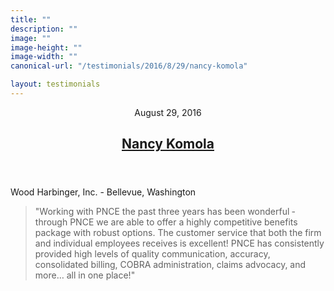 ```yaml
---
title: ""
description: ""
image: ""
image-height: ""
image-width: ""
canonical-url: "/testimonials/2016/8/29/nancy-komola"

layout: testimonials
---
```

 <div class="container main-body">
    <div class="row">
      <div class="col-12">
        <article class="testimony">
          <header>
            <div class="dateline">
              <time class="published" datetime="2016-08-29">August
                29, 2016</time>
              <time class="updated" datetime="2016-09-11"></time>
            </div>
            <h1>
              <a href="testimonials/2016/8/29/nancy-komola" rel="bookmark">Nancy Komola</a>
            </h1>
          </header>
          <div class="content">
            <p>Wood Harbinger, Inc. - Bellevue, Washington</p>
            <blockquote>"Working with PNCE the past three years has been wonderful ‐ through PNCE we are able to
              offer a highly competitive benefits package with robust options. The customer service
              that both the firm and individual employees receives is excellent! PNCE has consistently
              provided high levels of quality communication, accuracy, consolidated
              billing, COBRA administration, claims advocacy, and more… all in one
              place!"</blockquote>
          </div>
        </article>
    </div>
  </div>
  </div>